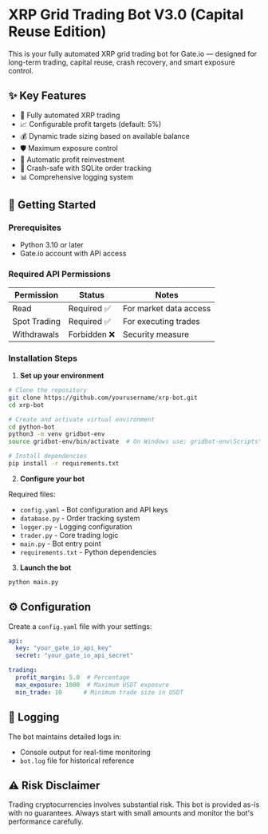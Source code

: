 # XRP Grid Trading Bot V3.0 (Capital Reuse Edition)

This is your fully automated XRP grid trading bot for Gate.io — designed for long-term trading, capital reuse, crash recovery, and smart exposure control.

## ✨ Key Features

- 🤖 Fully automated XRP trading
- 📈 Configurable profit targets (default: 5%)
- 💰 Dynamic trade sizing based on available balance
- 🛡️ Maximum exposure control
- 🔄 Automatic profit reinvestment
- 💾 Crash-safe with SQLite order tracking
- 📊 Comprehensive logging system

## 🚀 Getting Started

### Prerequisites

- Python 3.10 or later
- Gate.io account with API access

### Required API Permissions

| Permission | Status | Notes |
|------------|--------|-------|
| Read | Required ✅ | For market data access |
| Spot Trading | Required ✅ | For executing trades |
| Withdrawals | Forbidden ❌ | Security measure |

### Installation Steps

1. **Set up your environment**

```bash
# Clone the repository
git clone https://github.com/yourusername/xrp-bot.git
cd xrp-bot

# Create and activate virtual environment
cd python-bot
python3 -m venv gridbot-env
source gridbot-env/bin/activate  # On Windows use: gridbot-env\Scripts\activate

# Install dependencies
pip install -r requirements.txt
```

2. **Configure your bot**

Required files:
- `config.yaml` - Bot configuration and API keys
- `database.py` - Order tracking system
- `logger.py` - Logging configuration
- `trader.py` - Core trading logic
- `main.py` - Bot entry point
- `requirements.txt` - Python dependencies

3. **Launch the bot**

```bash
python main.py
```

## ⚙️ Configuration

Create a `config.yaml` file with your settings:

```yaml
api:
  key: "your_gate_io_api_key"
  secret: "your_gate_io_api_secret"

trading:
  profit_margin: 5.0  # Percentage
  max_exposure: 1000  # Maximum USDT exposure
  min_trade: 10      # Minimum trade size in USDT
```

## 📝 Logging

The bot maintains detailed logs in:
- Console output for real-time monitoring
- `bot.log` file for historical reference

## ⚠️ Risk Disclaimer

Trading cryptocurrencies involves substantial risk. This bot is provided as-is with no guarantees. Always start with small amounts and monitor the bot's performance carefully.